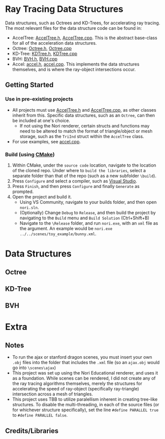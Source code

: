 # Ray Tracing Data Structures
 Data structures, such as Octrees and KD-Trees, for accelerating ray tracing.
The most relevant files for the data structure code can be found in:
- AccelTree: [AccelTree.h](include/nori/AccelTree.h), [AccelTree.cpp](src/AccelTree.cpp). This is the abstract base-class for all of the acceleration data structures.
- Octree: [Octree.h](include/nori/Octree.h), [Octree.cpp](src/Octree.cpp)
- KD-Tree: [KDTree.h](include/nori/KDTree.h), [KDTree.cpp](src/KDTree.cpp)
- BVH: [BVH.h](include/nori/BVH.h), [BVH.cpp](src/BVH.cpp)
- Accel: [accel.h](include/nori/accel.h), [accel.cpp](src/accel.cpp). This implements the data structures themselves, and is where the ray-object intersections occur.

## Getting Started
### Use in pre-existing projects
- All projects must use [AccelTree.h](include/nori/AccelTree.h) and [AccelTree.cpp](src/AccelTree.cpp), as other classes inherit from this. Specific data structures, such as an `Octree`, can then be included at one's choice.
  - If not using the Nori renderer, certain structs and functions may need to be altered to match the format of triangle/object or mesh storage, such as the `TriInd` struct within the `AccelTree` class.
- For use examples, see [accel.cpp](src/accel.cpp). 

### Build (using [CMake](https://cmake.org/download/))
1. Within CMake, under the `source code` location, navigate to the location of the cloned repo. Under where to `build the libraries`, select a separate folder than that of the repo (such as a new subfolder `\build`).
2. Press `Configure` and select a compiler, such as [Visual Studio](https://visualstudio.microsoft.com/downloads/).
3. Press `Finish`, and then press `Configure` and finally `Generate` as prompted.
4. Open the project and build it.
   - Using VS Community, navigate to your builds folder, and then open `nori.sln`.
   - (Optionally) Change `Debug` to `Release`, and then build the project by navigating to the `Build` menu and `Build Solution` (Ctrl+Shift+B)
   - Navigate to the `\Release` folder, and run `nori.exe`, with an `xml` file as the argument. An example would be `nori.exe ../../scenes/toy_example/bunny.xml`.

# Data Structures
## Octree

## KD-Tree

## BVH


# Extra
## Notes
- To run the ajax or stanford dragon scenes, you must insert your own `.obj` files into the folder that includes the `.xml` file (so an `ajax.obj` would go into `\scenes\ajax`)
- This project was set up using the Nori Educational renderer, and uses it as a foundation. While scenes can be rendered, I did not create any of the ray tracing algorithms themselves, merely the structures for accelerating the speed of ray-object (specifically ray-triangle) intersection across a mesh of triangles. 
- This project uses TBB to utilize paralellism inherent in creating tree-like structures. To disable the multi-threading, in each of the source files (or for whichever structure specifically), set the line `#define PARALLEL true` to `#define PARALLEL false`.

## Credits/Libraries
